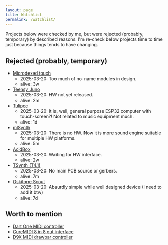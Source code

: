 ```yaml
---
layout: page
title: Watchlist
permalink: /watchlist/
---
```


Projects below were checked by me, but were rejected (probably, temporary) by described reasons. I'm re-check below projects time to time just because things tends to have changing.

## Rejected (probably, temporary)
- [Microdexed touch](https://codeberg.org/positionhigh/MicroDexed-touch)
    - 2025-03-20: Too much of no-name modules in design.
    - alive: 3w
- [Teensy Juno](https://github.com/wang-edward/teensy-juno)
    - 2025-03-20: HW not yet released.
    - alive: 2m
- [Tulipcc](https://github.com/shorepine/tulipcc)
    - 2025-03-20: It is, well, general purpose ESP32 computer with touch-screen?! Not related to music equipment much.
    - alive: 1d
- [mlSynth](https://github.com/marcel-licence/ml_synth_basic_example)
    - 2025-03-20: There is no HW. Now it is more sound engine suitable for multiple HW platforms.
    - alive: 5m
- [AcidBox](https://github.com/copych/AcidBox)
    - 2025-03-20: Waiting for HW interface.
    - alive: 2w
- [TSynth (T4.1)](https://github.com/ElectroTechnique/TSynth-Teensy4.1)
    - 2025-03-20: No main PCB source or gerbers.
    - alive: 7m
- [Oskitone Scout](https://github.com/oskitone/scout)
    - 2025-03-20: Absurdly simple while well designed device (I need to add it btw)
    - alive: 7d

## Worth to mention
- [Dart One MIDI controller](https://dartmobo.com/dart-one-arduino-open-controller-arcade/)
- [CureMIDI 8 in 8 out interface](https://github.com/keshikan/CureMIDI8)
- [D9X MIDI drawbar controller](https://github.com/ZioGuido/GMLAB_D9X/tree/master)